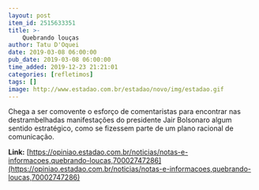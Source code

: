 ```yaml
---
layout: post
item_id: 2515633351
title: >-
    Quebrando louças
author: Tatu D'Oquei
date: 2019-03-08 06:00:00
pub_date: 2019-03-08 06:00:00
time_added: 2019-12-23 21:21:01
categories: [refletimos]
tags: []
image: http://www.estadao.com.br/estadao/novo/img/estadao.gif
---
```


Chega a ser comovente o esforço de comentaristas para encontrar nas destrambelhadas manifestações do presidente Jair Bolsonaro algum sentido estratégico, como se fizessem parte de um plano racional de comunicação.

**Link:** [https://opiniao.estadao.com.br/noticias/notas-e-informacoes,quebrando-loucas,70002747286](https://opiniao.estadao.com.br/noticias/notas-e-informacoes,quebrando-loucas,70002747286)


